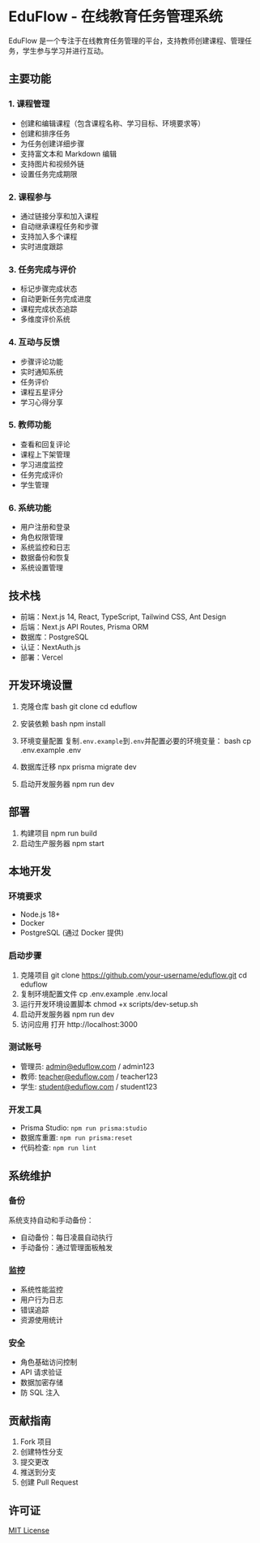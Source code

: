 # EduFlow - 在线教育任务管理系统

EduFlow 是一个专注于在线教育任务管理的平台，支持教师创建课程、管理任务，学生参与学习并进行互动。

## 主要功能

### 1. 课程管理

- 创建和编辑课程（包含课程名称、学习目标、环境要求等）
- 创建和排序任务
- 为任务创建详细步骤
- 支持富文本和 Markdown 编辑
- 支持图片和视频外链
- 设置任务完成期限

### 2. 课程参与

- 通过链接分享和加入课程
- 自动继承课程任务和步骤
- 支持加入多个课程
- 实时进度跟踪

### 3. 任务完成与评价

- 标记步骤完成状态
- 自动更新任务完成进度
- 课程完成状态追踪
- 多维度评价系统

### 4. 互动与反馈

- 步骤评论功能
- 实时通知系统
- 任务评价
- 课程五星评分
- 学习心得分享

### 5. 教师功能

- 查看和回复评论
- 课程上下架管理
- 学习进度监控
- 任务完成评价
- 学生管理

### 6. 系统功能

- 用户注册和登录
- 角色权限管理
- 系统监控和日志
- 数据备份和恢复
- 系统设置管理

## 技术栈

- 前端：Next.js 14, React, TypeScript, Tailwind CSS, Ant Design
- 后端：Next.js API Routes, Prisma ORM
- 数据库：PostgreSQL
- 认证：NextAuth.js
- 部署：Vercel

## 开发环境设置

1. 克隆仓库
   bash
   git clone <repository-url>
   cd eduflow

2. 安装依赖
   bash
   npm install

3. 环境变量配置
   复制`.env.example`到`.env`并配置必要的环境变量：
   bash
   cp .env.example .env

4. 数据库迁移
   npx prisma migrate dev

5. 启动开发服务器
   npm run dev

## 部署

1. 构建项目
   npm run build
2. 启动生产服务器
   npm start

## 本地开发

### 环境要求

- Node.js 18+
- Docker
- PostgreSQL (通过 Docker 提供)

### 启动步骤

1. 克隆项目
   git clone https://github.com/your-username/eduflow.git
   cd eduflow
2. 复制环境配置文件
   cp .env.example .env.local
3. 运行开发环境设置脚本
   chmod +x scripts/dev-setup.sh
4. 启动开发服务器
   npm run dev
5. 访问应用
   打开 http://localhost:3000

### 测试账号

- 管理员: admin@eduflow.com / admin123
- 教师: teacher@eduflow.com / teacher123
- 学生: student@eduflow.com / student123

### 开发工具

- Prisma Studio: `npm run prisma:studio`
- 数据库重置: `npm run prisma:reset`
- 代码检查: `npm run lint`

## 系统维护

### 备份

系统支持自动和手动备份：

- 自动备份：每日凌晨自动执行
- 手动备份：通过管理面板触发

### 监控

- 系统性能监控
- 用户行为日志
- 错误追踪
- 资源使用统计

### 安全

- 角色基础访问控制
- API 请求验证
- 数据加密存储
- 防 SQL 注入

## 贡献指南

1. Fork 项目
2. 创建特性分支
3. 提交更改
4. 推送到分支
5. 创建 Pull Request

## 许可证

[MIT License](LICENSE)
